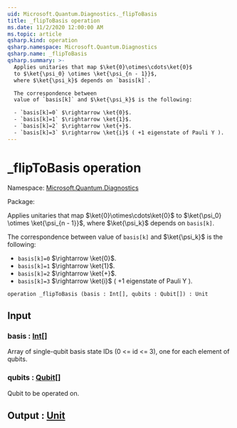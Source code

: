 ```yaml
---
uid: Microsoft.Quantum.Diagnostics._flipToBasis
title: _flipToBasis operation
ms.date: 11/2/2020 12:00:00 AM
ms.topic: article
qsharp.kind: operation
qsharp.namespace: Microsoft.Quantum.Diagnostics
qsharp.name: _flipToBasis
qsharp.summary: >-
  Applies unitaries that map $\ket{0}\otimes\cdots\ket{0}$
  to $\ket{\psi_0} \otimes \ket{\psi_{n - 1}}$,
  where $\ket{\psi_k}$ depends on `basis[k]`.

  The correspondence between
  value of `basis[k]` and $\ket{\psi_k}$ is the following:

  - `basis[k]=0` $\rightarrow \ket{0}$.
  - `basis[k]=1` $\rightarrow \ket{1}$.
  - `basis[k]=2` $\rightarrow \ket{+}$.
  - `basis[k]=3` $\rightarrow \ket{i}$ ( +1 eigenstate of Pauli Y ).
---
```


# _flipToBasis operation

Namespace: [Microsoft.Quantum.Diagnostics](xref:Microsoft.Quantum.Diagnostics)

Package: [](https://nuget.org/packages/)


Applies unitaries that map $\ket{0}\otimes\cdots\ket{0}$to $\ket{\psi_0} \otimes \ket{\psi_{n - 1}}$,where $\ket{\psi_k}$ depends on `basis[k]`.The correspondence betweenvalue of `basis[k]` and $\ket{\psi_k}$ is the following:- `basis[k]=0` $\rightarrow \ket{0}$.- `basis[k]=1` $\rightarrow \ket{1}$.- `basis[k]=2` $\rightarrow \ket{+}$.- `basis[k]=3` $\rightarrow \ket{i}$ ( +1 eigenstate of Pauli Y ).

```qsharp
operation _flipToBasis (basis : Int[], qubits : Qubit[]) : Unit
```


## Input

### basis : [Int](xref:microsoft.quantum.lang-ref.int)[]

Array of single-qubit basis state IDs (0 <= id <= 3), one for each element ofqubits.


### qubits : [Qubit](xref:microsoft.quantum.lang-ref.qubit)[]

Qubit to be operated on.



## Output : [Unit](xref:microsoft.quantum.lang-ref.unit)

